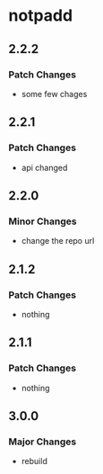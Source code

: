 # notpadd

## 2.2.2

### Patch Changes

- some few chages

## 2.2.1

### Patch Changes

- api changed

## 2.2.0

### Minor Changes

- change the repo url

## 2.1.2

### Patch Changes

- nothing

## 2.1.1

### Patch Changes

- nothing

## 3.0.0

### Major Changes

- rebuild
